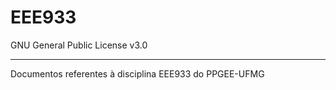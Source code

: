# EEE933
GNU General Public License v3.0

----------

Documentos referentes à disciplina EEE933 do PPGEE-UFMG

